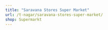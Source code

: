 ```yaml
---
title: "Saravana Stores Super Market"
url: /t-nagar/saravana-stores-super-market/
shop: Supermarkt
---
```

